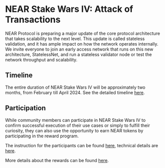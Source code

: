 # NEAR Stake Wars IV: Attack of Transactions

NEAR Protocol is preparing a major update of the core protocol architecture that takes scalability to the next level. This update is called stateless validation, and it has ample impact on how the network operates internally. We invite everyone to join an early access network that runs on this new architecture, StatelessNet, and run a stateless validator node or test the network throughput and scalability.

## Timeline

The entire duration of NEAR Stake Wars IV will be approximately two months, from February till April 2024.
See the detailed timeline [here](TIMELINE.md).

## Participation

While community members can participate in NEAR Stake Wars IV to confirm successful execution of their use cases or simply to fulfill their curiosity, they can also use the opportunity to earn NEAR tokens by participating in the reward program.

The instruction for the participants can be found [here](HOW_TO.md), technical details are [here](TECHNICAL_DETAILS.md).

More details about the rewards can be found [here](reward-program/README.md).
